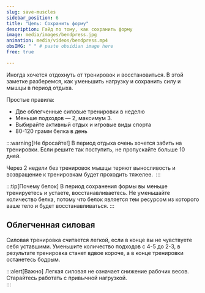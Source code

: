 ```yaml
---
slug: save-muscles
sidebar_position: 6
title: "Цель: Сохранить форму"
description: Гайд по тому, как сохранить форму
image: media/images/bendpress.jpg
animation: media/videos/bendpress.mp4
obsIMG: " " # paste obsidian image here
free: true

---
```


Иногда хочется отдохнуть от тренировок и восстановиться. В этой заметке разберемся, как уменьшить нагрузку и сохранить силу и мышцы в период отдыха.
  

Простые правила:

- Две облегченные силовые тренировки в неделю
- Меньше подходов — 2, максимум 3.
- Выбирайте активный отдых и игровые виды спорта
- 80-120 грамм белка в день

:::warning[Не бросайте!]
В период отдыха очень хочется забить на тренировки. Если решите так поступить, не пропускайте больше 10 дней.  

Через 2 недели без тренировок мышцы теряют выносливость и возвращение к тренировкам будет проходить тяжелее. 
:::

:::tip[Почему белок]
В период сохранения формы вы меньше тренируетесь и устаете, восстанавливаетесь. Не уменьшайте количество белка, потому что белок является тем ресурсом из которого ваше тело и будет восстанавливаться.
:::
  

## Облегченная силовая

Силовая тренировка считается легкой, если в конце вы не чувствуете себя уставшими. Уменьшите количество подходов с 4-5 до 2-3, в результате тренировка станет вдвое короче, а в конце тренировки останетесь бодрым.

:::alert[Важно]
Легкая силовая не означает снижение рабочих весов. Старайтесь работать с привычной нагрузкой.  
:::
